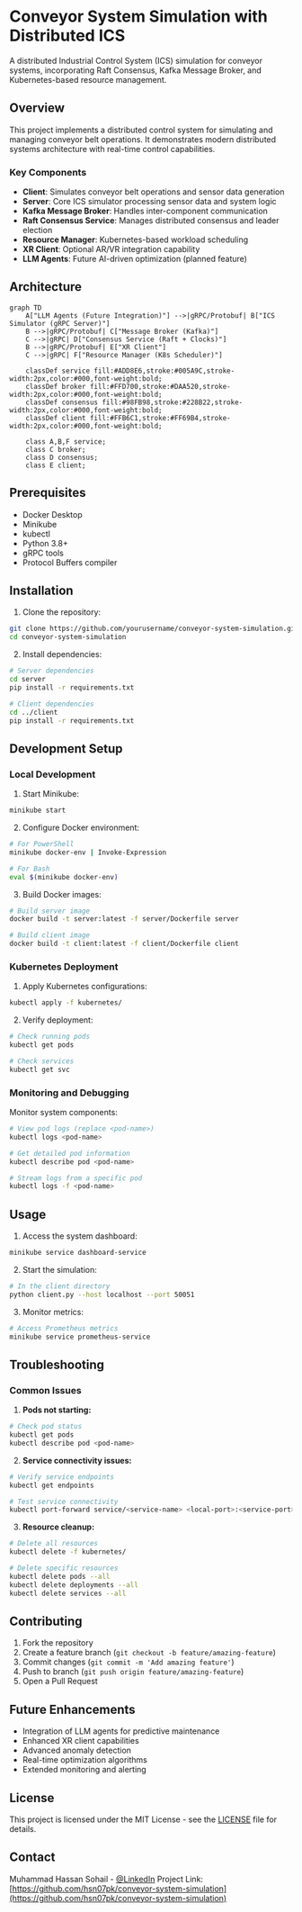 # Conveyor System Simulation with Distributed ICS

A distributed Industrial Control System (ICS) simulation for conveyor systems, incorporating Raft Consensus, Kafka Message Broker, and Kubernetes-based resource management.

## Overview

This project implements a distributed control system for simulating and managing conveyor belt operations. It demonstrates modern distributed systems architecture with real-time control capabilities.

### Key Components

- **Client**: Simulates conveyor belt operations and sensor data generation
- **Server**: Core ICS simulator processing sensor data and system logic
- **Kafka Message Broker**: Handles inter-component communication
- **Raft Consensus Service**: Manages distributed consensus and leader election
- **Resource Manager**: Kubernetes-based workload scheduling
- **XR Client**: Optional AR/VR integration capability
- **LLM Agents**: Future AI-driven optimization (planned feature)

## Architecture

```mermaid
graph TD
    A["LLM Agents (Future Integration)"] -->|gRPC/Protobuf| B["ICS Simulator (gRPC Server)"]
    B -->|gRPC/Protobuf| C["Message Broker (Kafka)"]
    C -->|gRPC| D["Consensus Service (Raft + Clocks)"]
    B -->|gRPC/Protobuf| E["XR Client"]
    C -->|gRPC| F["Resource Manager (K8s Scheduler)"]

    classDef service fill:#ADD8E6,stroke:#005A9C,stroke-width:2px,color:#000,font-weight:bold;
    classDef broker fill:#FFD700,stroke:#DAA520,stroke-width:2px,color:#000,font-weight:bold;
    classDef consensus fill:#98FB98,stroke:#228B22,stroke-width:2px,color:#000,font-weight:bold;
    classDef client fill:#FFB6C1,stroke:#FF69B4,stroke-width:2px,color:#000,font-weight:bold;
    
    class A,B,F service;
    class C broker;
    class D consensus;
    class E client;
```

## Prerequisites

- Docker Desktop
- Minikube
- kubectl
- Python 3.8+
- gRPC tools
- Protocol Buffers compiler

## Installation

1. Clone the repository:
```bash
git clone https://github.com/yourusername/conveyor-system-simulation.git
cd conveyor-system-simulation
```

2. Install dependencies:
```bash
# Server dependencies
cd server
pip install -r requirements.txt

# Client dependencies
cd ../client
pip install -r requirements.txt
```

## Development Setup

### Local Development

1. Start Minikube:
```bash
minikube start
```

2. Configure Docker environment:
```bash
# For PowerShell
minikube docker-env | Invoke-Expression

# For Bash
eval $(minikube docker-env)
```

3. Build Docker images:
```bash
# Build server image
docker build -t server:latest -f server/Dockerfile server

# Build client image
docker build -t client:latest -f client/Dockerfile client
```

### Kubernetes Deployment

1. Apply Kubernetes configurations:
```bash
kubectl apply -f kubernetes/
```

2. Verify deployment:
```bash
# Check running pods
kubectl get pods

# Check services
kubectl get svc
```

### Monitoring and Debugging

Monitor system components:
```bash
# View pod logs (replace <pod-name>)
kubectl logs <pod-name>

# Get detailed pod information
kubectl describe pod <pod-name>

# Stream logs from a specific pod
kubectl logs -f <pod-name>
```

## Usage

1. Access the system dashboard:
```bash
minikube service dashboard-service
```

2. Start the simulation:
```bash
# In the client directory
python client.py --host localhost --port 50051
```

3. Monitor metrics:
```bash
# Access Prometheus metrics
minikube service prometheus-service
```

## Troubleshooting

### Common Issues

1. **Pods not starting:**
```bash
# Check pod status
kubectl get pods
kubectl describe pod <pod-name>
```

2. **Service connectivity issues:**
```bash
# Verify service endpoints
kubectl get endpoints

# Test service connectivity
kubectl port-forward service/<service-name> <local-port>:<service-port>
```

3. **Resource cleanup:**
```bash
# Delete all resources
kubectl delete -f kubernetes/

# Delete specific resources
kubectl delete pods --all
kubectl delete deployments --all
kubectl delete services --all
```

## Contributing

1. Fork the repository
2. Create a feature branch (`git checkout -b feature/amazing-feature`)
3. Commit changes (`git commit -m 'Add amazing feature'`)
4. Push to branch (`git push origin feature/amazing-feature`)
5. Open a Pull Request

## Future Enhancements

- Integration of LLM agents for predictive maintenance
- Enhanced XR client capabilities
- Advanced anomaly detection
- Real-time optimization algorithms
- Extended monitoring and alerting

## License

This project is licensed under the MIT License - see the [LICENSE](LICENSE) file for details.

## Contact

Muhammad Hassan Sohail - [@LinkedIn](https://www.linkedin.com/in/mhassan-sohail/)
Project Link: [https://github.com/hsn07pk/conveyor-system-simulation](https://github.com/hsn07pk/conveyor-system-simulation)